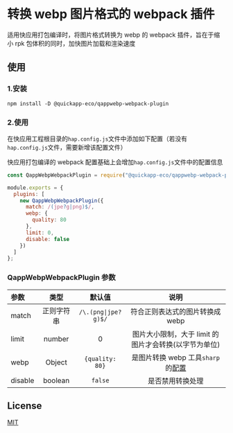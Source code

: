 # 转换 webp 图片格式的 webpack 插件

适用快应用打包编译时，将图片格式转换为 webp 的 webpack 插件，旨在于缩小 rpk 包体积的同时，加快图片加载和渲染速度

## 使用

### 1.安装

```
npm install -D @quickapp-eco/qappwebp-webpack-plugin
```

### 2.使用

在快应用工程根目录的`hap.config.js`文件中添加如下配置（若没有`hap.config.js`文件，需要新增该配置文件）

快应用打包编译的 webpack 配置基础上会增加`hap.config.js`文件中的配置信息

```javascript
const QappWebpWebpackPlugin = require("@quickapp-eco/qappwebp-webpack-plugin");

module.exports = {
  plugins: [
    new QappWebpWebpackPlugin({
      match: /(jpe?g|png)$/,
      webp: {
        quality: 80
      },
      limit: 0,
      disable: false
    })
  ]
};
```

### QappWebpWebpackPlugin 参数

| 参数    |    类型    |       默认值        |                                         说明                                         |
| :------ | :--------: | :-----------------: | :----------------------------------------------------------------------------------: |
| match   | 正则字符串 | `/\.(png\|jpe?g)$/` |                           符合正则表达式的图片转换成 webp                            |
| limit   |   number   |          0          |                图片大小限制，大于 limit 的图片才会转换(以字节为单位)                 |
| webp    |   Object   |   `{quality: 80}`   | 是图片转换 webp 工具`sharp`的[配置](https://sharp.pixelplumbing.com/api-output#webp) |
| disable |  boolean   |       `false`       |                                   是否禁用转换处理                                   |

## License

[MIT](./LICENSE)
